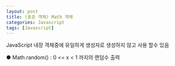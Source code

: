 ```yaml
---
layout: post
title: (표준 객체) Math 객체
categories: Javascript
tags: [Javascript]
---
```


JavaScript 내장 객체중에 유일하게 생성자로 생성하지 않고 사용 할수 있음

● Math.random() : 0 <= x < 1 까지의 랜덤수 출력